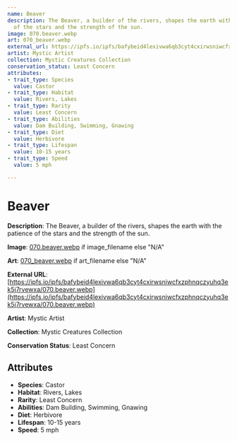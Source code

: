 ```yaml
---
name: Beaver
description: The Beaver, a builder of the rivers, shapes the earth with the patience
  of the stars and the strength of the sun.
image: 070.beaver.webp
art: 070_beaver.webp
external_url: https://ipfs.io/ipfs/bafybeid4lexivwa6qb3cyt4cxirwsniwcfxzphnqczyuhq3ek5j7rvewxa/070.beaver.webp
artist: Mystic Artist
collection: Mystic Creatures Collection
conservation_status: Least Concern
attributes:
- trait_type: Species
  value: Castor
- trait_type: Habitat
  value: Rivers, Lakes
- trait_type: Rarity
  value: Least Concern
- trait_type: Abilities
  value: Dam Building, Swimming, Gnawing
- trait_type: Diet
  value: Herbivore
- trait_type: Lifespan
  value: 10-15 years
- trait_type: Speed
  value: 5 mph

---
```


# Beaver

**Description**: The Beaver, a builder of the rivers, shapes the earth with the patience of the stars and the strength of the sun.

**Image**: [070.beaver.webp](./070.beaver.webp) if image_filename else "N/A"

**Art**: [070_beaver.webp](./070_beaver.webp) if art_filename else "N/A"

**External URL**: [https://ipfs.io/ipfs/bafybeid4lexivwa6qb3cyt4cxirwsniwcfxzphnqczyuhq3ek5j7rvewxa/070.beaver.webp](https://ipfs.io/ipfs/bafybeid4lexivwa6qb3cyt4cxirwsniwcfxzphnqczyuhq3ek5j7rvewxa/070.beaver.webp)

**Artist**: Mystic Artist

**Collection**: Mystic Creatures Collection

**Conservation Status**: Least Concern

## Attributes
- **Species**: Castor
- **Habitat**: Rivers, Lakes
- **Rarity**: Least Concern
- **Abilities**: Dam Building, Swimming, Gnawing
- **Diet**: Herbivore
- **Lifespan**: 10-15 years
- **Speed**: 5 mph
